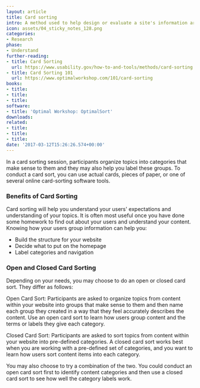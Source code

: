 ```yaml
---
layout: article
title: Card sorting
intro: A method used to help design or evaluate a site's information architecture.
icon: assets/04_sticky_notes_128.png
categories:
- Research
phase:
- Understand
further-reading:
- title: Card Sorting
  url: https://www.usability.gov/how-to-and-tools/methods/card-sorting.html
- title: Card Sorting 101
  url: https://www.optimalworkshop.com/101/card-sorting
books:
- title: 
- title: 
- title: 
software:
- title: 'Optimal Workshop: OptimalSort'
downloads: 
related:
- title: 
- title: 
- title: 
date: '2017-03-12T15:26:26.574+00:00'
---
```


In a card sorting session, participants organize topics into categories that make sense to them and they may also help you label these groups. To conduct a card sort, you can use actual cards, pieces of paper, or one of several online card-sorting software tools.

### Benefits of Card Sorting

Card sorting will help you understand your users' expectations and understanding of your topics. It is often most useful once you have done some homework to find out about your users and understand your content. Knowing how your users group information can help you:

* Build the structure for your website
* Decide what to put on the homepage
* Label categories and navigation

### Open and Closed Card Sorting

Depending on your needs, you may choose to do an open or closed card sort. They differ as follows:

Open Card Sort: Participants are asked to organize topics from content within your website into groups that make sense to them and then name each group they created in a way that they feel accurately describes the content. Use an open card sort to learn how users group content and the terms or labels they give each category.

Closed Card Sort: Participants are asked to sort topics from content within your website into pre-defined categories. A closed card sort works best when you are working with a pre-defined set of categories, and you want to learn how users sort content items into each category.

You may also choose to try a combination of the two. You could conduct an open card sort first to identify content categories and then use a closed card sort to see how well the category labels work.
